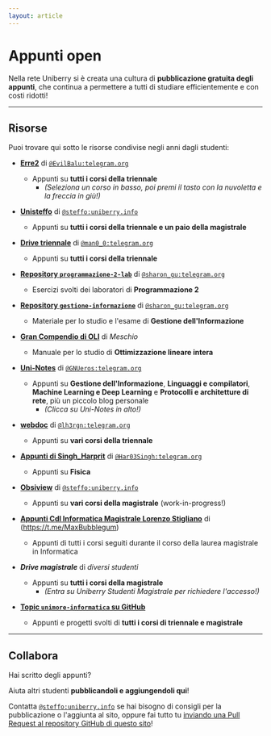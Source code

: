 ```yaml
---
layout: article
---
```


# Appunti open

Nella rete Uniberry si è creata una cultura di **pubblicazione gratuita degli appunti**, che continua a permettere a tutti di studiare efficientemente e con costi ridotti!

---

## Risorse

Puoi trovare qui sotto le risorse condivise negli anni dagli studenti:

- **[Erre2](https://erre2.fermitech.info/)** di [`@EvilBalu:telegram.org`](https://t.me/EvilBalu)
  - Appunti su **tutti i corsi della triennale**
    - *(Seleziona un corso in basso, poi premi il tasto con la nuvoletta e la freccia in giù!)*
- **[Unisteffo](https://uni.steffo.eu/)** di [`@steffo:uniberry.info`](https://www.steffo.eu/)
  - Appunti su **tutti i corsi della triennale e un paio della magistrale**
- **[Drive triennale](https://drive.google.com/drive/u/1/folders/1tcwQz5O1SQHsj5iRWClkrU9r2t1jlpsV)** di [`@man0_0:telegram.org`](https://t.me/man0_0)
  - Appunti su **tutti i corsi della triennale**
- **[Repository `programmazione-2-lab`](https://gitlab.com/2429571/programmazione-2-lab)** di [`@sharon_gu:telegram.org`](https://t.me/sharon_gu)
  - Esercizi svolti dei laboratori di **Programmazione 2**
- **[Repository `gestione-informazione`](https://gitlab.com/2429571/gestione-informazione)** di [`@sharon_gu:telegram.org`](https://t.me/sharon_gu)
  - Materiale per lo studio e l'esame di **Gestione dell'Informazione**
- **[Gran Compendio di OLI](https://github.com/meschio94/Gran-Compendio-OLI/blob/main/Gran_Compendio_OLI_V1_2_3.pdf)** di <a>*Meschio*</a>
  - Manuale per lo studio di **Ottimizzazione lineare intera**
- **[Uni-Notes](https://theelandor.github.io/)** di [`@GNUeros:telegram.org`](https://t.me/GNUeros)
  - Appunti su **Gestione dell'Informazione**, **Linguaggi e compilatori**, **Machine Learning e Deep Learning** e **Protocolli e architetture di rete**, più un piccolo blog personale
    - *(Clicca su Uni-Notes in alto!)*
- **[webdoc](https://doxymore.ddns.net/gitea/webdoc)** di [`@lh3rgn:telegram.org`](https://t.me/lh3rgn)
  - Appunti su **vari corsi della triennale**
- **[Appunti di Singh_Harprit](https://singh-app.pages.dev)** di [`@Har03Singh:telegram.org`](https://t.me/Har03Singh)
  - Appunti su **Fisica**
- **[Obsiview](https://gh.steffo.eu/obsiview/?vault=https%3A%2F%2Fraw.githubusercontent.com%2FSteffo99%2Fappunti-magistrali%2Fmain%2F&path=README.md)** di [`@steffo:uniberry.info`](https://www.steffo.eu/)
	- Appunti su **vari corsi della magistrale** (work-in-progress!)

- **[Appunti Cdl Informatica Magistrale Lorenzo Stigliano](https://www.notion.so/Appunti-Universit-0d4e3e9de000419ca7bbd92f631c1c75)** di (https://t.me/MaxBubblegum)
  - Appunti di tutti i corsi seguiti durante il corso della laurea magistrale in Informatica

- ***<a>Drive magistrale</a>*** di *<a>diversi studenti</a>*
  - Appunti su **tutti i corsi della magistrale**
    - *(Entra su Uniberry Studenti Magistrale per richiedere l'accesso!)*
- **[Topic `unimore-informatica` su GitHub](https://github.com/topics/unimore-informatica)**
  - Appunti e progetti svolti di **tutti i corsi di triennale e magistrale**

---

## Collabora

Hai scritto degli appunti?

Aiuta altri studenti **pubblicandoli e aggiungendoli qui**!

Contatta [`@steffo:uniberry.info`](https://www.steffo.eu) se hai bisogno di consigli per la pubblicazione o l'aggiunta al sito, oppure fai tutto tu [inviando una Pull Request al repository GitHub di questo sito](https://github.com/uniberry-info/lokiweb/edit/main/appunti.md)!

